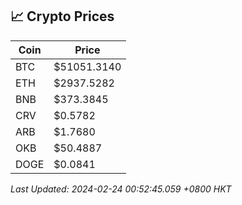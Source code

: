 ## 📈 Crypto Prices

| Coin | Price |
| ---- | ----- |
| BTC | $51051.3140 |
| ETH | $2937.5282 |
| BNB | $373.3845 |
| CRV | $0.5782 |
| ARB | $1.7680 |
| OKB | $50.4887 |
| DOGE | $0.0841 |

_Last Updated: 2024-02-24 00:52:45.059 +0800 HKT_